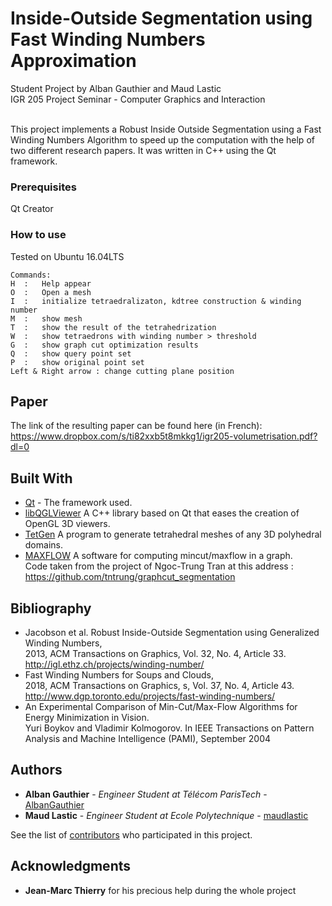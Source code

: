 # Inside-Outside Segmentation using  <br /> Fast Winding Numbers Approximation
 Student Project by Alban Gauthier and Maud Lastic <br />
 IGR 205 Project Seminar - Computer Graphics and Interaction <br /> <br />
 
 This project implements a Robust Inside Outside Segmentation using a Fast Winding Numbers Algorithm to speed up the computation
 with the help of two different research papers. It was written in C++ using the Qt framework.

### Prerequisites

Qt Creator

### How to use

Tested on Ubuntu 16.04LTS

```
Commands:
H  :   Help appear
O  :   Open a mesh
I  :   initialize tetraedralizaton, kdtree construction & winding number
M  :   show mesh
T  :   show the result of the tetrahedrization
W  :   show tetraedrons with winding number > threshold
G  :   show graph cut optimization results
Q  :   show query point set
P  :   show original point set
Left & Right arrow : change cutting plane position
```

## Paper

The link of the resulting paper can be found here (in French): <br/>
https://www.dropbox.com/s/ti82xxb5t8mkkg1/igr205-volumetrisation.pdf?dl=0

## Built With

* [Qt](https://www.qt.io/) - The framework used.
* [libQGLViewer](http://libqglviewer.com/) A C++ library based on Qt that eases the creation of OpenGL 3D viewers.
* [TetGen](http://wias-berlin.de/software/tetgen/) A program to generate tetrahedral meshes of any 3D polyhedral domains.
* [MAXFLOW](http://pub.ist.ac.at/~vnk/software.html) A software for computing mincut/maxflow in a graph. <br /> 
Code taken from the project of Ngoc-Trung Tran at this address : https://github.com/tntrung/graphcut_segmentation


## Bibliography
* Jacobson et al. Robust Inside-Outside Segmentation using Generalized Winding Numbers,<br />
2013, ACM Transactions on Graphics, Vol. 32, No. 4, Article 33. <br />
http://igl.ethz.ch/projects/winding-number/
* Fast Winding Numbers for Soups and Clouds, <br />
2018, ACM Transactions on Graphics, s, Vol. 37, No. 4, Article 43. <br />
http://www.dgp.toronto.edu/projects/fast-winding-numbers/
* An Experimental Comparison of Min-Cut/Max-Flow Algorithms for Energy Minimization in
Vision. <br />
Yuri Boykov and Vladimir Kolmogorov. In IEEE Transactions on Pattern Analysis
and Machine Intelligence (PAMI), September 2004

## Authors
* **Alban Gauthier** - *Engineer Student at Télécom ParisTech* - [AlbanGauthier](https://github.com/AlbanGauthier)
* **Maud Lastic** - *Engineer Student at Ecole Polytechnique* - [maudlastic](https://github.com/maudlastic)

See the list of [contributors](https://github.com/AlbanGauthier/IGR205projet/contributors) who participated in this project.

## Acknowledgments
* **Jean-Marc Thierry** for his precious help during the whole project
